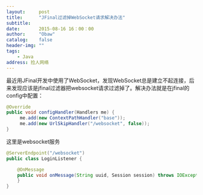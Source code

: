 ```yaml
---
layout:     post
title:      "JFinal过滤掉WebSocket请求解决办法"
subtitle:
date:       2015-08-16 16：00：00
author:     "Obaw"
catalog:    false
header-img: ""
tags:
    - Java
address: 捡人网络
---
```

最近用JFinal开发中使用了WebSocket，发现WebSocket总是建立不起连接，后来发现应该是jfinal过滤器把websocket请求过滤掉了。解决办法就是在jfinal的config中配置：
```java
@Override
public void configHandler(Handlers me) {
     me.add(new ContextPathHandler("base"));
     me.add(new UrlSkipHandler("/websocket", false));
}
```
这里是websocket服务
```java
@ServerEndpoint("/websocket")
public class LoginListener {

    @OnMessage
    public void onMessage(String uuid, Session session) throws IOException, InterruptedException {
    }
}
```

